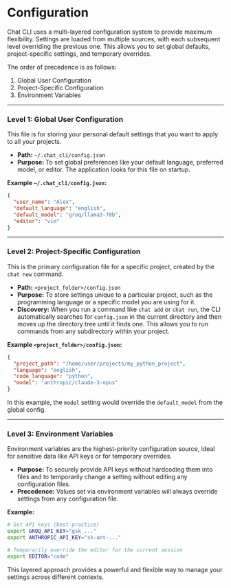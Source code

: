 # Configuration

Chat CLI uses a multi-layered configuration system to provide maximum flexibility. Settings are loaded from multiple sources, with each subsequent level overriding the previous one. This allows you to set global defaults, project-specific settings, and temporary overrides.

The order of precedence is as follows:
1.  Global User Configuration
2.  Project-Specific Configuration
3.  Environment Variables

---

### Level 1: Global User Configuration

This file is for storing your personal default settings that you want to apply to all your projects.

*   **Path:** `~/.chat_cli/config.json`
*   **Purpose:** To set global preferences like your default language, preferred model, or editor. The application looks for this file on startup.

**Example `~/.chat_cli/config.json`:**
```json
{
  "user_name": "Alex",
  "default_language": "english",
  "default_model": "groq/llama3-70b",
  "editor": "vim"
}
```

---

### Level 2: Project-Specific Configuration

This is the primary configuration file for a specific project, created by the `chat new` command.

*   **Path:** `<project_folder>/config.json`
*   **Purpose:** To store settings unique to a particular project, such as the programming language or a specific model you are using for it.
*   **Discovery:** When you run a command like `chat add` or `chat run`, the CLI automatically searches for `config.json` in the current directory and then moves up the directory tree until it finds one. This allows you to run commands from any subdirectory within your project.

**Example `<project_folder>/config.json`:**
```json
{
  "project_path": "/home/user/projects/my_python_project",
  "language": "english",
  "code_language": "python",
  "model": "anthropic/claude-3-opus"
}
```
In this example, the `model` setting would override the `default_model` from the global config.

---

### Level 3: Environment Variables

Environment variables are the highest-priority configuration source, ideal for sensitive data like API keys or for temporary overrides.

*   **Purpose:** To securely provide API keys without hardcoding them into files and to temporarily change a setting without editing any configuration files.
*   **Precedence:** Values set via environment variables will always override settings from any configuration file.

**Example:**
```bash
# Set API keys (best practice)
export GROQ_API_KEY="gsk_..."
export ANTHROPIC_API_KEY="sk-ant-..."

# Temporarily override the editor for the current session
export EDITOR="code"
```

This layered approach provides a powerful and flexible way to manage your settings across different contexts.
